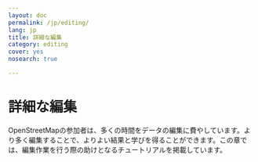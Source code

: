 ```yaml
---
layout: doc
permalink: /jp/editing/
lang: jp
title: 詳細な編集
category: editing
cover: yes
nosearch: true

---
```


詳細な編集
================

OpenStreetMapの参加者は、多くの時間をデータの編集に費やしています。より多く編集することで、よりよい結果と学びを得ることができます。この章では、編集作業を行う際の助けとなるチュートリアルを掲載しています。

